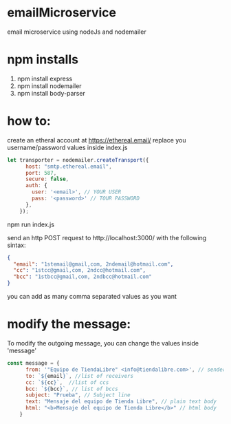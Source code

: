 # emailMicroservice
email microservice using nodeJs and nodemailer

# npm installs

1. npm install express
1. npm install nodemailer
1. npm install body-parser

# how to:

create an etheral account at https://ethereal.email/
replace you username/password values inside index.js

```javascript
let transporter = nodemailer.createTransport({
      host: "smtp.ethereal.email",
      port: 587,
      secure: false,
      auth: {
        user: '<email>', // YOUR USER
        pass: '<password>' // TOUR PASSWORD
      },
    });
```

npm run index.js

send an http POST request to http://localhost:3000/ with the following sintax:

```JSON
{
  "email": "1stemail@gmail,com, 2ndemail@hotmail.com",
  "cc": "1stcc@gmail,com, 2ndcc@hotmail.com",
  "bcc": "1stbcc@gmail,com, 2ndbcc@hotmail.com"
}
```
you can add as many comma separated values as you want

# modify the message:
To modify the outgoing message, you can change the values inside 'message'

```javascript
const message = {
      from: '"Equipo de TiendaLibre" <info@tiendalibre.com>', // sender address
      to: `${email}`, //list of receivers
      cc: `${cc}`,  //list of ccs
      bcc: `${bcc}`, // list of bccs
      subject: "Prueba", // Subject line
      text: "Mensaje del equipo de Tienda Libre", // plain text body
      html: "<b>Mensaje del equipo de Tienda Libre</b>" // html body
    }
```
